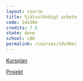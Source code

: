 ```yaml
---
layout: course
title: Självständigt arbete
code: 1dv50e
credits: 7.5
state: done
school: LNU
permalink: /courses/1dv50e/
---
```


[Kursplan](/files/courseplan/1dv50e.pdf)

[Projekt]()